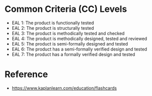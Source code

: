 # Common Criteria (CC) Levels

* EAL 1: The product is functionally tested
* EAL 2: The product is structurally tested
* EAL 3: The product is methodically tested and checked
* EAL 4: The product is methodically designed, tested and reviewed
* EAL 5: The product is semi-formally designed and tested
* EAL 6: The product has a semi-formally verified design and tested
* EAL 7: The product has a formally verified design and tested

# Reference
* https://www.kaplanlearn.com/education/flashcards
